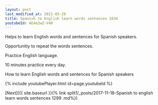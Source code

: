 ```yaml
---
layout: post
last_modified_at: 2021-03-29
title: Spanish to English learn words sentences 1034 
youtubeId: AE4e2wZ-V40
---
```

 
 
Helps to learn English words and sentences for Spanish speakers.

Opportunitiy to repeat the words sentences. 

Practice English language. 
 
10 minutes practice every day. 
 
How to learn English words and sentences for Spanish speakers 
 
{% include youtubePlayer.html id=page.youtubeId %}
 
 
[Next]({{ site.baseurl }}{% link  split1/_posts/2017-11-18-Spanish to english learn words sentences 1299 .md%})
 
